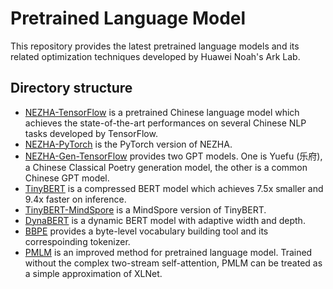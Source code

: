 # Pretrained Language Model

This repository provides the latest pretrained language models and its related optimization techniques developed by Huawei Noah's Ark Lab.

## Directory structure
* [NEZHA-TensorFlow](https://github.com/huawei-noah/Pretrained-Language-Model/tree/master/NEZHA-TensorFlow) is a pretrained Chinese language model which achieves the state-of-the-art performances on several Chinese NLP tasks developed by TensorFlow.
* [NEZHA-PyTorch](https://github.com/huawei-noah/Pretrained-Language-Model/tree/master/NEZHA-PyTorch) is the PyTorch version of NEZHA.
* [NEZHA-Gen-TensorFlow](https://github.com/huawei-noah/Pretrained-Language-Model/tree/master/NEZHA-Gen-TensorFlow) provides two GPT models. One is Yuefu (乐府), a Chinese Classical Poetry generation model, the other is a common Chinese GPT model.
* [TinyBERT](https://github.com/huawei-noah/Pretrained-Language-Model/tree/master/TinyBERT) is a compressed BERT model which achieves 7.5x smaller and 9.4x faster on inference.
* [TinyBERT-MindSpore](https://github.com/huawei-noah/Pretrained-Language-Model/tree/master/TinyBERT-MindSpore) is a MindSpore version of TinyBERT.
* [DynaBERT](https://github.com/huawei-noah/Pretrained-Language-Model/tree/master/DynaBERT) is a dynamic BERT model with adaptive width and depth.
* [BBPE](https://github.com/huawei-noah/Pretrained-Language-Model/tree/master/BBPE) provides a byte-level vocabulary building tool and its correspoinding tokenizer.
* [PMLM](https://github.com/huawei-noah/Pretrained-Language-Model/tree/master/PMLM) is an improved method for pretrained language model. Trained without the complex two-stream self-attention, PMLM can be treated as a simple approximation of XLNet.
  